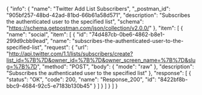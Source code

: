 {
  "info": {
    "name": "Twitter Add List Subscribers",
    "_postman_id": "905bf257-48bd-42ad-81bd-66b61a58d571",
    "description": "Subscribes the authenticated user to the specified list",
    "schema": "https://schema.getpostman.com/json/collection/v2.0.0/"
  },
  "item": [
    {
      "name": "social",
      "item": [
        {
          "id": "74d487cb-0be6-4862-b8e1-299d9cbb9ead",
          "name": "subscribes-the-authenticated-user-to-the-specified-list",
          "request": {
            "url": "http://api.twitter.com/1.1/lists/subscribers/create?list_id=%7B%7D&owner_id=%7B%7D&owner_screen_name=%7B%7D&slug=%7B%7D",
            "method": "POST",
            "body": {
              "mode": "raw"
            },
            "description": "Subscribes the authenticated user to the specified list"
          },
          "response": [
            {
              "status": "OK",
              "code": 200,
              "name": "Response_200",
              "id": "8422bf8b-bbc9-4684-92c5-e7183b130b45"
            }
          ]
        }
      ]
    }
  ]
}